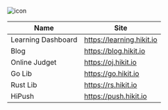 ![icon](https://user-images.githubusercontent.com/42961884/207948372-fa2fe241-25b7-4d6f-bfb7-9555e1ad5e5a.png)

|Name|Site|
|---|---|
|Learning Dashboard|https://learning.hikit.io|
|Blog|https://blog.hikit.io|
|Online Judget|https://oj.hikit.io|
|Go Lib|https://go.hikit.io|
|Rust Lib|https://rs.hikit.io|
|HiPush|https://push.hikit.io|


<!--

**Here are some ideas to get you started:**

🙋‍♀️ A short introduction - what is your organization all about?
🌈 Contribution guidelines - how can the community get involved?
👩‍💻 Useful resources - where can the community find your docs? Is there anything else the community should know?
🍿 Fun facts - what does your team eat for breakfast?
🧙 Remember, you can do mighty things with the power of [Markdown](https://docs.github.com/github/writing-on-github/getting-started-with-writing-and-formatting-on-github/basic-writing-and-formatting-syntax)
-->
